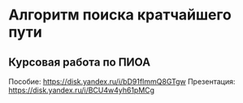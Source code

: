 # Алгоритм поиска кратчайшего пути
## Курсовая работа по ПИОА
Пособие: https://disk.yandex.ru/i/bD91fImmQ8GTgw
Презентация: https://disk.yandex.ru/i/BCU4w4yh61pMCg
